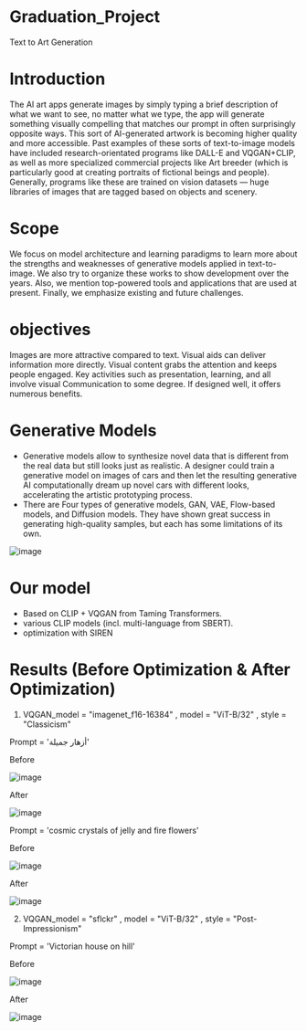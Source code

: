 # Graduation_Project
Text to Art Generation

# Introduction
The AI art apps generate images by simply typing a brief description of what we want to see, no matter what we type, the app will generate something visually compelling that matches our prompt in often surprisingly opposite ways. This sort of AI-generated artwork is becoming higher quality and more accessible. Past examples of these sorts of text-to-image models have included research-orientated programs like DALL-E and VQGAN+CLIP, as well as more specialized commercial projects like Art breeder (which is particularly good at creating portraits of fictional beings and people). Generally, programs like these are trained on vision datasets — huge libraries of images that are tagged based on objects and scenery.

# Scope
We focus on model architecture and learning paradigms to learn more about the strengths and weaknesses of generative models applied in text-to-image. We also try to organize these works to show development over the years. Also, we mention top-powered tools and applications that are used at present. Finally, we emphasize existing and future challenges. 

# objectives
Images are more attractive compared to text. Visual aids can deliver information more directly. Visual content grabs the attention and keeps people engaged. Key activities such as presentation, learning, and all involve visual Communication to some degree. If designed well, it offers numerous benefits.

# Generative Models
* Generative models allow to synthesize novel data that is different from the real data but still looks just as realistic. A designer could train a generative model on images of cars and then let the resulting generative AI computationally dream up novel cars with different looks, accelerating the artistic prototyping process.
* There are Four types of generative models, GAN, VAE, Flow-based models, and Diffusion models. They have shown great success in generating high-quality samples, but each has some limitations of its own.

![image](https://user-images.githubusercontent.com/63797979/182920524-381d8414-a61d-48d6-8378-3e10721ac879.png)

# Our model
* Based on CLIP + VQGAN from Taming Transformers.
* various CLIP models (incl. multi-language from SBERT).
* optimization with SIREN

# Results (Before Optimization & After Optimization)

1) VQGAN_model = "imagenet_f16-16384" , model = "ViT-B/32" , style = "Classicism"


Prompt = 'أزهار جميلة'
   
Before

![image](https://user-images.githubusercontent.com/63797979/182921602-2d025877-7958-495c-9168-824171be54bc.png)
    
After

![image](https://user-images.githubusercontent.com/63797979/182921663-bf9a6ffb-9392-4d8c-a46f-4e9840e67b9c.png)


Prompt = 'cosmic crystals of jelly and fire flowers'

Before

![image](https://user-images.githubusercontent.com/63797979/182921793-d94a9fb4-3954-4610-ba80-b526f6f1d754.png)


After

![image](https://user-images.githubusercontent.com/63797979/182921811-5c2f56a0-3cc1-4cd6-a5e7-d0817cc873a3.png)



2)	VQGAN_model = "sflckr" , model = "ViT-B/32" , style = "Post-Impressionism"

Prompt = 'Victorian house on hill'

Before 

![image](https://user-images.githubusercontent.com/63797979/182922098-bdcb0ea0-c4b9-44b3-a61d-3ffcacde73ad.png)



After

![image](https://user-images.githubusercontent.com/63797979/182922120-6ca30c66-ea7c-4856-a70f-1ad95ce9fde5.png)




